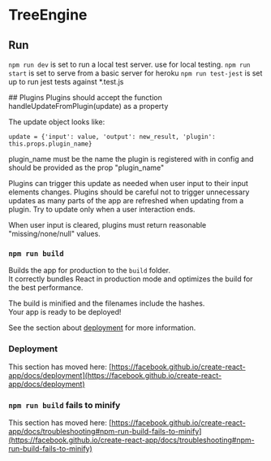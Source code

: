 # TreeEngine

## Run
`npm run dev` is set to run a local test server. use for local testing.
`npm run start` is set to serve from a basic server for heroku
`npm run test-jest` is set up to run jest tests against *.test.js

## Plugins
Plugins should accept the function handleUpdateFromPlugin(update) as a property

The update object looks like:

```update = {'input': value, 'output': new_result, 'plugin': this.props.plugin_name}```

plugin_name must be the name the plugin is registered with in config and should be provided as the prop "plugin_name"

Plugins can trigger this update as needed when user input to their input elements changes. Plugins should be careful not to trigger unnecessary updates as many parts of the app are refreshed when updating from a plugin. Try to update only when a user interaction ends.

When user input is cleared, plugins must return reasonable "missing/none/null" values. 


### `npm run build`

Builds the app for production to the `build` folder.\
It correctly bundles React in production mode and optimizes the build for the best performance.

The build is minified and the filenames include the hashes.\
Your app is ready to be deployed!

See the section about [deployment](https://facebook.github.io/create-react-app/docs/deployment) for more information.

### Deployment

This section has moved here: [https://facebook.github.io/create-react-app/docs/deployment](https://facebook.github.io/create-react-app/docs/deployment)

### `npm run build` fails to minify

This section has moved here: [https://facebook.github.io/create-react-app/docs/troubleshooting#npm-run-build-fails-to-minify](https://facebook.github.io/create-react-app/docs/troubleshooting#npm-run-build-fails-to-minify)
